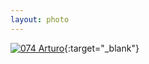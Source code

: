 ```yaml
---
layout: photo
---
```


[![074 Arturo](https://c1.staticflickr.com/1/657/21157496635_02059344f1_c.jpg)](https://www.flickr.com/photos/131440297@N08/21157496635/){:target="_blank"}

